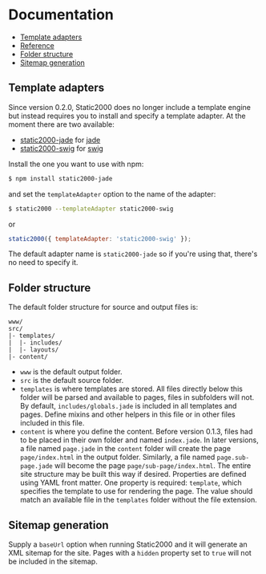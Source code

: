 # Documentation

* [Template adapters](#template-adapters)
* [Reference](Reference.md)
* [Folder structure](#folder-structure)
* [Sitemap generation](#sitemap-generation)


## Template adapters

Since version 0.2.0, Static2000 does no longer include a template engine but instead requires you to install and specify a template adapter. At the moment there are two available:

* [static2000-jade](https://github.com/judas-christ/static2000-jade) for [jade](http://jade-lang.com/)
* [static2000-swig](https://github.com/judas-christ/static2000-swig) for [swig](http://paularmstrong.github.io/swig)

Install the one you want to use with npm:

```bash
$ npm install static2000-jade
```

and set the `templateAdapter` option to the name of the adapter:

```bash
$ static2000 --templateAdapter static2000-swig
```

or

```js
static2000({ templateAdapter: 'static2000-swig' });
```

The default adapter name is `static2000-jade` so if you're using that, there's no need to specify it.


## Folder structure

The default folder structure for source and output files is:

```
www/
src/
|- templates/
|  |- includes/
|  |- layouts/
|- content/
```

* `www` is the default output folder.
* `src` is the default source folder.
* `templates` is where templates are stored. All files directly below this folder will be parsed and available to pages, files in subfolders will not. By default, `includes/globals.jade` is included in all templates and pages. Define mixins and other helpers in this file or in other files included in this file.
* `content` is where you define the content. Before version 0.1.3, files had to be placed in their own folder and named `index.jade`. In later versions, a file named `page.jade` in the `content` folder will create the page `page/index.html` in the output folder. Similarly, a file named `page.sub-page.jade` will become the page `page/sub-page/index.html`. The entire site structure may be built this way if desired. Properties are defined using YAML front matter. One property is required: `template`, which specifies the template to use for rendering the page. The value should match an available file in the `templates` folder without the file extension.


## Sitemap generation

Supply a `baseUrl` option when running Static2000 and it will generate an XML sitemap for the site. Pages with a `hidden` property set to `true` will not be included in the sitemap.
